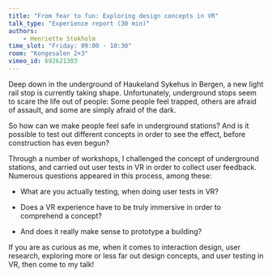 ```yaml
---
title: "From fear to fun: Exploring design concepts in VR"
talk_type: "Experience report (30 min)"
authors:
    - Henriette Stokholm
time_slot: "Friday: 09:00 - 10:30"
room: "Kongesalen 2+3"
vimeo_id: 692621303
---
```

Deep down in the underground of Haukeland Sykehus in Bergen, a new light rail stop is currently taking shape. Unfortunately, underground stops seem to scare the life out of people: Some people feel trapped, others are afraid of assault, and some are simply afraid of the dark.

So how can we make people feel safe in underground stations? And is it possible to test out different concepts in order to see the effect, before construction has even begun?

Through a number of workshops, I challenged the concept of underground stations, and carried out user tests in VR in order to collect user feedback. Numerous questions appeared in this process, among these:

* What are you actually testing, when doing user tests in VR?

* Does a VR experience have to be truly immersive in order to comprehend a concept?

* And does it really make sense to prototype a building?

If you are as curious as me, when it comes to interaction design, user research, exploring more or less far out design concepts, and user testing in VR, then come to my talk!

